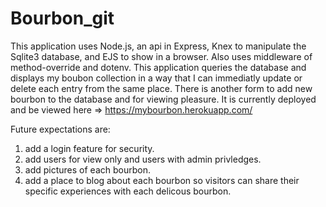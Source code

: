 # Bourbon_git
This application uses Node.js, an api in Express, Knex to manipulate the Sqlite3 database, and EJS to show in a browser. Also uses middleware of method-override and dotenv. 
This application queries the database and displays my boubon collection in a way that I can immediatly update or delete each entry from the same place.  There is another
form to add new bourbon to the database and for viewing pleasure. It is currently deployed and be viewed here => https://mybourbon.herokuapp.com/

Future expectations are: 
1) add a login feature for security.
2) add users for view only and users with admin privledges.
3) add pictures of each bourbon.
4) add a place to blog about each bourbon so visitors can share their specific experiences with each delicous bourbon.
